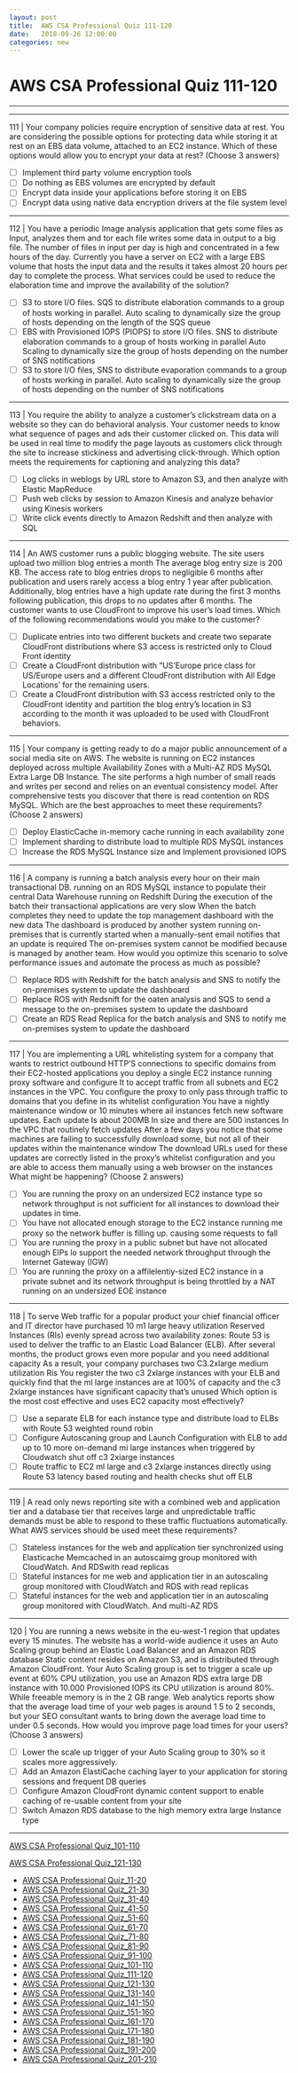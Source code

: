 ```yaml
---
layout: post 
title:  AWS CSA Professional Quiz 111-120 
date:   2018-09-26 12:00:00
categories: new
---
```


AWS CSA Professional Quiz 111-120 
====
-----
-----
111 | Your company policies require encryption of sensitive data at rest. You are considering the possible options for protecting data while storing it at rest on an EBS data volume, attached to an EC2 instance. Which of these
options would allow you to encrypt your data at rest? (Choose 3 answers)

  - [ ] Implement third party volume encryption tools
  - [ ] Do nothing as EBS volumes are encrypted by default
  - [ ] Encrypt data inside your applications before storing it on EBS
  - [ ] Encrypt data using native data encryption drivers at the file system level

 ---------- 

112 | You have a periodic Image analysis application that gets some files as Input, analyzes them and tor each file writes some data in output to a big file. The number of files in input per day is high and concentrated in a few
hours of the day. Currently you have a server on EC2 with a large EBS volume that hosts the input data and the results it takes almost 20 hours per day to complete the process.
What services could be used to reduce the elaboration time and improve the availability of the solution?

  - [ ] S3 to store I/O files. SQS to distribute elaboration commands to a group of hosts working in parallel. Auto 
scaling to dynamically size the group of hosts depending on the length of the SQS queue
  - [ ] EBS with Provisioned IOPS (PIOPS) to store I/O files. SNS to distribute elaboration commands to a group of 
hosts working in parallel Auto Scaling to dynamically size the group of hosts depending on the number of SNS 
notifications
  - [ ] S3 to store I/O files, SNS to distribute evaporation commands to a group of hosts working in parallel. Auto 
scaling to dynamically size the group of hosts depending on the number of SNS notifications

 ---------- 

113 | You require the ability to analyze a customer’s clickstream data on a website so they can do behavioral analysis. Your customer needs to know what sequence of pages and ads their customer clicked on. This data
will be used in real time to modify the page layouts as customers click through the site to increase stickiness and advertising click-through. Which option meets the requirements for captioning and analyzing this data?

  - [ ] Log clicks in weblogs by URL store to Amazon S3, and then analyze with Elastic MapReduce
  - [ ] Push web clicks by session to Amazon Kinesis and analyze behavior using Kinesis workers
  - [ ] Write click events directly to Amazon Redshift and then analyze with SQL

 ---------- 

114 | An AWS customer runs a public blogging website. The site users upload two million blog entries a month The average blog entry size is 200 KB. The access rate to blog entries drops to negligible 6 months after publication and users rarely access a blog entry 1 year after publication. Additionally, blog entries have a high update rate during the first 3 months following publication, this drops to no updates after 6 months. The customer wants to use CloudFront to improve his user’s load times. Which of the following recommendations would you make to the customer?

  - [ ] Duplicate entries into two different buckets and create two separate CloudFront distributions where S3 
access is restricted only to Cloud Front identity
  - [ ] Create a CloudFront distribution with “US’Europe price class for US/Europe users and a different CloudFront 
distribution with All Edge Locations’ for the remaining users.
  - [ ] Create a CloudFront distribution with S3 access restricted only to the CloudFront identity and partition the 
blog entry’s location in S3 according to the month it was uploaded to be used with CloudFront behaviors.

 ---------- 

115 | Your company is getting ready to do a major public announcement of a social media site on AWS. The website is running on EC2 instances deployed across multiple Availability Zones with a Multi-AZ RDS MySQL Extra Large DB Instance. The site performs a high number of small reads and writes per second and relies on an eventual consistency model. After comprehensive tests you discover that there is read contention on RDS MySQL.
Which are the best approaches to meet these requirements? (Choose 2 answers)

  - [ ] Deploy ElasticCache in-memory cache running in each availability zone
  - [ ] Implement sharding to distribute load to multiple RDS MySQL instances
  - [ ] Increase the RDS MySQL Instance size and Implement provisioned IOPS

 ---------- 

116 | A company is running a batch analysis every hour on their main transactional DB. running on an RDS MySQL instance to populate their central Data Warehouse running on Redshift During the execution of the batch their transactional applications are very slow When the batch completes they need to update the top management dashboard with the new data The dashboard is produced by another system running on-premises that is currently started when a manually-sent email notifies that an update is required The on-premises system cannot be modified because is managed by another team.
How would you optimize this scenario to solve performance issues and automate the process as much as possible?

  - [ ] Replace RDS with Redshift for the batch analysis and SNS to notify the on-premises system to update the 
dashboard
  - [ ] Replace ROS with Redsnift for the oaten analysis and SQS to send a message to the on-premises system to 
update the dashboard
  - [ ] Create an RDS Read Replica for the batch analysis and SNS to notify me on-premises system to update the 
dashboard

 ---------- 

117 | You are implementing a URL whitelisting system for a company that wants to restrict outbound HTTP’S connections to specific domains from their EC2-hosted applications you deploy a single EC2 instance running
proxy software and configure It to accept traffic from all subnets and EC2 instances in the VPC. You configure the proxy to only pass through traffic to domains that you define in its whitelist configuration You have a
nightly maintenance window or 10 minutes where ail instances fetch new software updates. Each update Is about 200MB In size and there are 500 instances In the VPC that routinely fetch updates After a few days you
notice that some machines are failing to successfully download some, but not all of their updates within the maintenance window The download URLs used for these updates are correctly listed in the proxy’s whitelist
configuration and you are able to access them manually using a web browser on the instances What might be happening? (Choose 2 answers)

  - [ ] You are running the proxy on an undersized EC2 instance type so network throughput is not sufficient for all 
instances to download their updates in time.
  - [ ] You have not allocated enough storage to the EC2 instance running me proxy so the network buffer is filling 
up. causing some requests to fall
  - [ ] You are running the proxy in a public subnet but have not allocated enough EIPs lo support the needed 
network throughput through the Internet Gateway (IGW)
  - [ ] You are running the proxy on a affilelentiy-sized EC2 instance in a private subnet and its network 
throughput is being throttled by a NAT running on an undersized EO£ instance

 ---------- 

118 | To serve Web traffic for a popular product your chief financial officer and IT director have purchased 10 m1 large heavy utilization Reserved Instances (RIs) evenly spread across two availability zones: Route 53 is used to
deliver the traffic to an Elastic Load Balancer (ELB). After several months, the product grows even more popular and you need additional capacity As a result, your company purchases two C3.2xlarge medium
utilization Ris You register the two c3 2xlarge instances with your ELB and quickly find that the ml large instances are at 100% of capacity and the c3 2xlarge instances have significant capacity that’s unused Which option is the most cost effective and uses EC2 capacity most effectively?

  - [ ] Use a separate ELB for each instance type and distribute load to ELBs with Route 53 weighted round robin
  - [ ] Configure Autoscaning group and Launch Configuration with ELB to add up to 10 more on-demand mi large 
instances when triggered by Cloudwatch shut off c3 2xiarge instances
  - [ ] Route traffic to EC2 ml large and c3 2xlarge instances directly using Route 53 latency based routing and 
health checks shut off ELB

 ---------- 

119 | A read only news reporting site with a combined web and application tier and a database tier that receives large and unpredictable traffic demands must be able to respond to these traffic fluctuations automatically.
What AWS services should be used meet these requirements?

  - [ ] Stateless instances for the web and application tier synchronized using Elasticache Memcached in an 
autoscaimg group monitored with CloudWatch. And RDSwith read replicas
  - [ ] Stateful instances for me web and application tier in an autoscaling group monitored with CloudWatch and 
RDS with read replicas
  - [ ] Stateful instances for the web and application tier in an autoscaling group monitored with CloudWatch. And 
multi-AZ RDS

 ---------- 

120 | You are running a news website in the eu-west-1 region that updates every 15 minutes. The website has a world-wide audience it uses an Auto Scaling group behind an Elastic Load Balancer and an Amazon RDS
database Static content resides on Amazon S3, and is distributed through Amazon CloudFront. Your Auto Scaling group is set to trigger a scale up event at 60% CPU utilization, you use an Amazon RDS extra large DB
instance with 10.000 Provisioned IOPS its CPU utilization is around 80%. While freeable memory is in the 2 GB range. Web analytics reports show that the average load time of your web pages is around 1 5 to 2 seconds, but your SEO consultant wants to bring down the average load time to under 0.5 seconds.
How would you improve page load times for your users? (Choose 3 answers)

  - [ ] Lower the scale up trigger of your Auto Scaling group to 30% so it scales more aggressively.
  - [ ] Add an Amazon ElastiCache caching layer to your application for storing sessions and frequent DB queries
  - [ ] Configure Amazon CloudFront dynamic content support to enable caching of re-usable content from your 
site
  - [ ] Switch Amazon RDS database to the high memory extra large Instance type

 ---------- 
[AWS CSA Professional Quiz_101-110](AWS_CSA_Professional_Quiz_101-110.md)

[AWS CSA Professional Quiz_121-130](AWS_CSA_Professional_Quiz_121-130.md)

  * [AWS CSA Professional Quiz_11-20](AWS_CSA_Professional_Quiz_11-20.md)
  * [AWS CSA Professional Quiz_21-30](AWS_CSA_Professional_Quiz_21-30.md)
  * [AWS CSA Professional Quiz_31-40](AWS_CSA_Professional_Quiz_31-40.md)
  * [AWS CSA Professional Quiz_41-50](AWS_CSA_Professional_Quiz_41-50.md)
  * [AWS CSA Professional Quiz_51-60](AWS_CSA_Professional_Quiz_51-60.md)
  * [AWS CSA Professional Quiz_61-70](AWS_CSA_Professional_Quiz_61-70.md)
  * [AWS CSA Professional Quiz_71-80](AWS_CSA_Professional_Quiz_71-80.md)
  * [AWS CSA Professional Quiz_81-90](AWS_CSA_Professional_Quiz_81-90.md)
  * [AWS CSA Professional Quiz_91-100](AWS_CSA_Professional_Quiz_91-100.md)
  * [AWS CSA Professional Quiz_101-110](AWS_CSA_Professional_Quiz_101-110.md)
  * [AWS CSA Professional Quiz_111-120](AWS_CSA_Professional_Quiz_111-120.md)
  * [AWS CSA Professional Quiz_121-130](AWS_CSA_Professional_Quiz_121-130.md)
  * [AWS CSA Professional Quiz_131-140](AWS_CSA_Professional_Quiz_131-140.md)
  * [AWS CSA Professional Quiz_141-150](AWS_CSA_Professional_Quiz_141-150.md)
  * [AWS CSA Professional Quiz_151-160](AWS_CSA_Professional_Quiz_151-160.md)
  * [AWS CSA Professional Quiz_161-170](AWS_CSA_Professional_Quiz_161-170.md)
  * [AWS CSA Professional Quiz_171-180](AWS_CSA_Professional_Quiz_171-180.md)
  * [AWS CSA Professional Quiz_181-190](AWS_CSA_Professional_Quiz_181-190.md)
  * [AWS CSA Professional Quiz_191-200](AWS_CSA_Professional_Quiz_191-200.md)
  * [AWS CSA Professional Quiz_201-210](AWS_CSA_Professional_Quiz_201-210.md)
